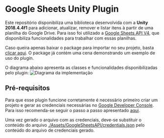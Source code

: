 # Google Sheets Unity Plugin

Este repositório disponibiliza uma biblioteca desenvolvida com a **Unity 2018.4.4f1** para adicionar, atualizar, remover e listar itens à partir de uma planilha do Google Drive. Para isso foi utilizado a [Google Sheets API V4](https://developers.google.com/sheets/api/guides/concepts), que disponibiliza funcionalidades para trabalhar com essas planilhas. 

Caso queira apenas baixar o package para importar no seu projeto, basta [clicar aqui](https://github.com/tecedufurb/google-sheets-unity/blob/master/google-sheets-unity.unitypackage). O package já contém uma cena demonstrando um exemplo de uso do plugin.

O diagrama abaixo apresenta as classes e funcionalidades disponibilizadas pelo plugin:
![Diagrama da implementação](https://github.com/tecedufurb/google-sheets-unity/blob/master/google-sheets-unity.jpg)


## Pré-requisitos
Para que esse plugin funcione corretamente é necessário primeiro criar um projeto e gerar as credenciais necessárias no [Google Developer Console](https://console.developers.google.com/). Para isso recomenda-se seguir o passo a passo apresentado [aqui](https://flaviocopes.com/google-api-authentication/).

Uma vez gerado o arquivo com as credenciais, deve-se substituir o conteúdo do arquivo [./Assets/GoogleSheetsAPI/credentials.json](https://github.com/tecedufurb/google-sheets-unity/blob/master/Assets/GoogleSheetsAPI/credentials.json) pelo conteúdo do arquivo de credenciais gerado.

